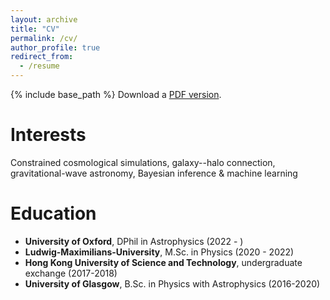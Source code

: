 ```yaml
---
layout: archive
title: "CV"
permalink: /cv/
author_profile: true
redirect_from:
  - /resume
---
```


{% include base_path %}
Download a [PDF version](http://richard-sti.github.io/files/CV.pdf).

Interests
======
Constrained cosmological simulations, galaxy--halo connection, gravitational-wave astronomy, Bayesian inference & machine learning


Education
======
* **University of Oxford**, DPhil in Astrophysics (2022 - )
* **Ludwig-Maximilians-University**, M.Sc. in Physics (2020 - 2022)
* **Hong Kong University of Science and Technology**, undergraduate exchange (2017-2018)
* **University of Glasgow**, B.Sc. in Physics with Astrophysics (2016-2020)

<!-- * **Gymnazium Jakuba Skody** (2008-2016) -->


<!-- Publications
======
  <ul>{% for post in site.publications %}
    {% include archive-single-cv.html %}
  {% endfor %}</ul> -->

<!-- Talks
======
  <ul>{% for post in site.talks %}
    {% include archive-single-talk-cv.html %}
  {% endfor %}</ul> -->

<!-- Awards and Certificates
======
* *DAAD Study Scholarship*, 2021
    * German Academic Exchange Service
* *Kerr Bursary*, 2020
    * University of Glasgow
* *Lang Scholarship*, 2019
    * University of Glasgow
* *Undergraduate Summer Bursary*, 2018
    * Royal Astronomical Society
* *Dean's List*, 2018
    * Hong Kong University of Science and Technology
* *South East Asia Study Abroad Scholarship*, 2017
    * University of Glasgow
* *Astronomy 1 Prize*, 2017
    * University of Glasgow
* *Matthew A Muir Bursary*, 2017
    * University of Glasgow -->